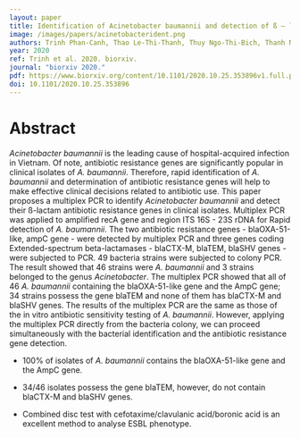 ```yaml
---
layout: paper
title: Identification of Acinetobacter baumannii and detection of ß – lactam antibiotic resistance genes in clinical samples by multiplex PCR
image: /images/papers/acinetobacterident.png
authors: Trinh Phan-Canh, Thao Le-Thi-Thanh, Thuy Ngo-Thi-Bich, Thanh Nguyen-Thi-Thanh, Linh Ho-Le-Truc, Tu-Anh Nguyen
year: 2020
ref: Trinh et al. 2020. biorxiv.
journal: "biorxiv 2020."
pdf: https://www.biorxiv.org/content/10.1101/2020.10.25.353896v1.full.pdf
doi: 10.1101/2020.10.25.353896
---
```


# Abstract

*Acinetobacter baumannii* is the leading cause of hospital-acquired infection in Vietnam. Of note, antibiotic resistance genes are significantly popular in clinical isolates of *A. baumannii*. Therefore, rapid identification of *A. baumannii* and determination of antibiotic resistance genes will help to make effective clinical decisions related to antibiotic use. This paper proposes a multiplex PCR to identify *Acinetobacter baumannii* and detect their ß-lactam antibiotic resistance genes in clinical isolates. Multiplex PCR was applied to amplified recA gene and region ITS 16S - 23S rDNA for Rapid detection of *A. baumannii*. The two antibiotic resistance genes - blaOXA-51-like, ampC gene - were detected by multiplex PCR and three genes coding Extended-spectrum beta-lactamases - blaCTX-M, blaTEM, blaSHV genes - were subjected to PCR. 49 bacteria strains were subjected to colony PCR. The result showed that 46 strains were *A. baumannii* and 3 strains belonged to the genus *Acinetobacter*. The multiplex PCR showed that all of 46 *A. baumannii* containing the blaOXA-51-like gene and the AmpC gene; 34 strains possess the gene blaTEM and none of them has blaCTX-M and blaSHV genes. The results of the multiplex PCR are the same as those of the in vitro antibiotic sensitivity testing of *A. baumannii*. However, applying the multiplex PCR directly from the bacteria colony, we can proceed simultaneously with the bacterial identification and the antibiotic resistance gene detection.

* 100% of isolates of *A. baumannii* contains the blaOXA-51-like gene and the AmpC gene.

* 34/46 isolates possess the gene blaTEM, however, do not contain blaCTX-M and blaSHV genes.

* Combined disc test with cefotaxime/clavulanic acid/boronic acid is an excellent method to analyse ESBL phenotype.